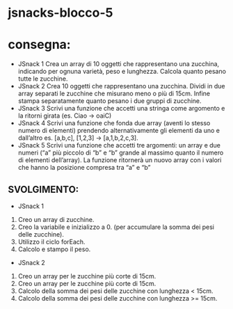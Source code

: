  jsnacks-blocco-5
===
# consegna:
- JSnack 1
Crea un array di 10 oggetti che rappresentano una zucchina, indicando per ognuna varietà, peso e lunghezza.
Calcola quanto pesano tutte le zucchine.
-  JSnack 2
Crea 10 oggetti che rappresentano una zucchina.
Dividi in due array separati le zucchine che misurano meno o più di 15cm.
Infine stampa separatamente quanto pesano i due gruppi di zucchine.
- JSnack 3
Scrivi una funzione che accetti una stringa come argomento e la ritorni girata (es. Ciao -> oaiC)
- JSnack 4
Scrivi una funzione che fonda due array (aventi lo stesso numero di elementi) prendendo alternativamente gli elementi da uno e dall’altro
es. [a,b,c], [1,2,3] → [a,1,b,2,c,3].
-  JSnack 5
Scrivi una funzione che accetti tre argomenti:
un array e due numeri (“a” più piccolo di “b” e “b” grande al massimo quanto il numero di elementi dell’array).
La funzione ritornerà un nuovo array con i valori che hanno la posizione compresa tra “a” e “b”

## SVOLGIMENTO:
- JSnack 1
1. Creo un array di zucchine.
2. Creo la variabile e inizializzo a 0.  (per accumulare la somma dei pesi delle zucchine).
3. Utilizzo il ciclo forEach.
4. Calcolo e stampo il peso.

- JSnack 2
1. Creo un array per le zucchine più corte di 15cm.
2. Creo un array per le zucchine più corte di 15cm.
3. Calcolo della somma dei pesi delle zucchine con lunghezza < 15cm.
4. Calcolo della somma dei pesi delle zucchine con lunghezza >= 15cm.
